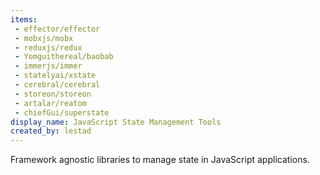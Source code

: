 ```yaml
---
items:
 - effector/effector
 - mobxjs/mobx
 - reduxjs/redux
 - Yomguithereal/baobab
 - immerjs/immer
 - statelyai/xstate
 - cerebral/cerebral
 - storeon/storeon
 - artalar/reatom
 - chiefGui/superstate
display_name: JavaScript State Management Tools
created_by: lestad
---
```

Framework agnostic libraries to manage state in JavaScript applications.
